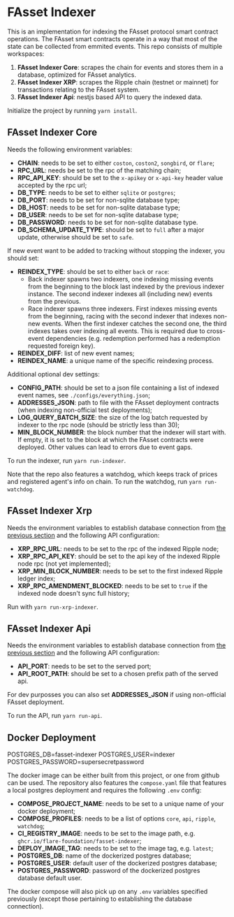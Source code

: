 # FAsset Indexer

This is an implementation for indexing the FAsset protocol smart contract operations. The FAsset smart contracts operate in a way that most of the state can be collected from emmited events. This repo consists of multiple workspaces:

1. **FAsset Indexer Core**: scrapes the chain for events and stores them in a database, optimized for FAsset analytics.
1. **FAsset Indexer XRP**: scrapes the Ripple chain (testnet or mainnet) for transactions relating to the FAsset system.
1. **FAsset Indexer Api**: nestjs based API to query the indexed data.

Initialize the project by running `yarn install`.

## FAsset Indexer Core

Needs the following environment variables:

- **CHAIN**: needs to be set to either `coston`, `coston2`, `songbird`, or `flare`;
- **RPC_URL**: needs be set to the rpc of the matching chain;
- **RPC_API_KEY**: should be set to the `x-apikey` or `x-api-key` header value accepted by the rpc url;
- **DB_TYPE**: needs to be set to either `sqlite` or `postgres`;
- **DB_PORT**: needs to be set for non-sqlite database type;
- **DB_HOST**: needs to be set for non-sqlite database type;
- **DB_USER**: needs to be set for non-sqlite database type;
- **DB_PASSWORD**: needs to be set for non-sqlite database type.
- **DB_SCHEMA_UPDATE_TYPE**: should be set to `full` after a major update, otherwise should be set to `safe`.

If new event want to be added to tracking without stopping the indexer, you should set:

- **REINDEX_TYPE**: should be set to either `back` or `race`:
    -  Back indexer spawns two indexers, one indexing missing events from the beginning to the block last indexed by the previous indexer instance. The second indexer indexes all (including new) events from the previous.
    - Race indexer spawns three indexers. First indexes missing events from the beginning, racing with the second indexer that indexes non-new events. When the first indexer catches the second one, the third indexes takes over indexing all events. This is required due to cross-event dependencies (e.g. redemption performed has a redemption requested foreign key).
- **REINDEX_DIFF**: list of new event names;
- **REINDEX_NAME**: a unique name of the specific reindexing process.

Additional optional dev settings:
- **CONFIG_PATH**: should be set to a json file containing a list of indexed event names, see `./configs/everything.json`;
- **ADDRESSES_JSON**: path to file with the FAsset deployment contracts (when indexing non-official test deployments);
- **LOG_QUERY_BATCH_SIZE**: the size of the log batch requested by indexer to the rpc node (should be strictly less than 30);
- **MIN_BLOCK_NUMBER**: the block number that the indexer will start with. If empty, it is set to the block at which the FAsset contracts were deployed. Other values can lead to errors due to event gaps.

To run the indexer, run `yarn run-indexer`.

Note that the repo also features a watchdog, which keeps track of prices and registered agent's info on chain. To run the watchdog, run `yarn run-watchdog`.

## FAsset Indexer Xrp

Needs the environment variables to establish database connection from [the previous section](#fasset-indexer-core) and the following API configuration:

- **XRP_RPC_URL**: needs to be set to the rpc of the indexed Ripple node;
- **XRP_RPC_API_KEY**: should be set to the api key of the indexed Ripple node rpc (not yet implemented);
- **XRP_MIN_BLOCK_NUMBER**: needs to be set to the first indexed Ripple ledger index;
- **XRP_RPC_AMENDMENT_BLOCKED**: needs to be set to `true` if the indexed node doesn't sync full history;

Run with `yarn run-xrp-indexer`.

## FAsset Indexer Api

Needs the environment variables to establish database connection from [the previous section](#fasset-indexer-core) and the following API configuration:

- **API_PORT**: needs to be set to the served port;
- **API_ROOT_PATH**: should be set to a chosen prefix path of the served api.

For dev purposses you can also set **ADDRESSES_JSON** if using non-official FAsset deployment.

To run the API, run `yarn run-api`.

## Docker Deployment

POSTGRES_DB=fasset-indexer
POSTGRES_USER=indexer
POSTGRES_PASSWORD=supersecretpassword

The docker image can be either built from this project, or one from github can be used. The repository also features the `compose.yaml` file that features a local postgres deployment and requires the following `.env` config:

- **COMPOSE_PROJECT_NAME**: needs to be set to a unique name of your docker deployment;
- **COMPOSE_PROFILES**: needs to be a list of options `core`, `api`, `ripple`, `watchdog`;
- **CI_REGISTRY_IMAGE**: needs to be set to the image path, e.g. `ghcr.io/flare-foundation/fasset-indexer`;
- **DEPLOY_IMAGE_TAG**: needs to be set to the image tag, e.g. `latest`;
- **POSTGRES_DB**: name of the dockerized postgres database;
- **POSTGRES_USER**: default user of the dockerized postgres database;
- **POSTGRES_PASSWORD**: password of the dockerized postgres database default user.

The docker compose will also pick up on any `.env` variables specified previously (except those pertaining to establishing the database connection).
